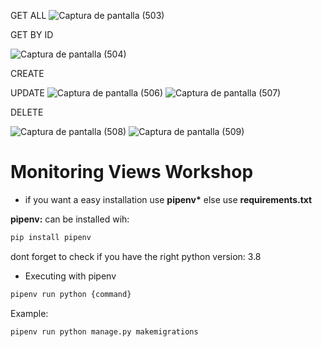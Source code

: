 GET ALL
![Captura de pantalla (503)](https://user-images.githubusercontent.com/69642359/153801631-92601fb2-de7e-472e-af3f-ff715480fbfd.png)



GET BY ID

![Captura de pantalla (504)](https://user-images.githubusercontent.com/69642359/153801640-00ba949e-a89a-41a2-b926-008a56188b6d.png)


CREATE




UPDATE
![Captura de pantalla (506)](https://user-images.githubusercontent.com/69642359/153801655-9b1f3643-f867-4461-aeda-3b80e07029a1.png)
![Captura de pantalla (507)](https://user-images.githubusercontent.com/69642359/153801669-738e429d-b327-4bfa-9939-e99228ef8e73.png)



DELETE

![Captura de pantalla (508)](https://user-images.githubusercontent.com/69642359/153801680-da13e6a3-558a-450a-b22d-a5f0424fcd09.png)
![Captura de pantalla (509)](https://user-images.githubusercontent.com/69642359/153801686-7ffcfdc7-821f-447f-8dfe-c4597f5ff2de.png)



# Monitoring Views Workshop

* if you want a easy installation use **pipenv\*** else use **requirements.txt**

**pipenv:** can be installed wih:

```bash
pip install pipenv
```

dont forget to check if you have the right python version: 3.8

* Executing with pipenv 
```bash
pipenv run python {command}
```
Example:
```bash
pipenv run python manage.py makemigrations 
```
